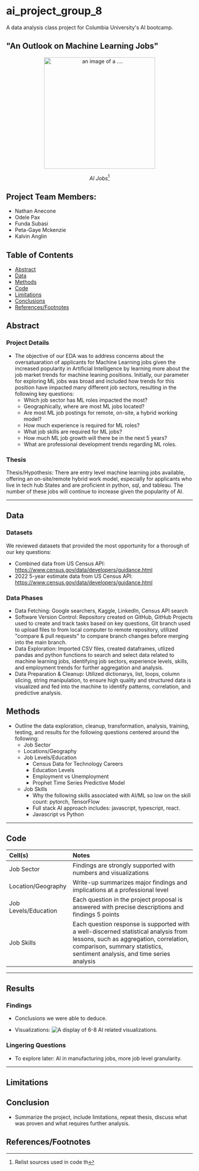 # ai_project_group_8
A data analysis class project for Columbia University's AI bootcamp.

## "An Outlook on Machine Learning Jobs"
<div align='center'>
    <img src='....' height='300' title='AI Jobs'(image courtesy of....)' alt='an image of a ....'/>

*AI Jobs*[^1]

<div align='left'>

## Project Team Members:
* Nathan Anecone
* Odele Pax
* Funda Subasi
* Peta-Gaye Mckenzie
* Kalvin Anglin 

## Table of Contents

* [Abstract](#Abstract)
* [Data](#Data)
* [Methods](#Methods)
* [Code](#Code)
* [Limitations](#Limitations)
* [Conclusions](#Conclusions)
* [References/Footnotes](#)

## Abstract

### Project Details

* The objective of our EDA was to address concerns about the oversatuaration of applicants for Machine Learning jobs given the increased popularity in Artificial Intelligence by learning more about the job market trends for machine leaning positions. Initially, our parameter for exploring ML jobs was broad and included how trends for this position have impacted many different job sectors, resulting in the following key questions:
    *   Which job sector has ML roles impacted the most?
    *   Geographically, where are most ML jobs located?
    *   Are most ML job postings for remote, on-site, a hybrid  working model?
    *   How much experience is required for ML roles?
    *   What job skills are required for ML jobs?
    *   How much ML job growth will there be in the next 5 years?
    *   What are professional development trends regarding ML roles.

### Thesis

Thesis/Hypothesis: There are entry level machine learning jobs available, offering an on-site/remote hybrid work model, especially for applicants who live in tech hub States and are proficient in python, sql, and tableau. The number of these jobs will continue to increase given the popularity of AI.

---

## Data

### Datasets

We reviewed datasets that provided the most opportunity for a thorough of our key questions:
* Combined data from US Census API: https://www.census.gov/data/developers/guidance.html
* 2022 5-year estimate data from US Census API: https://www.census.gov/data/developers/guidance.html

### Data Phases
* Data Fetching: Google searchers, Kaggle, LinkedIn, Census API search
* Software Version Control: Repository created on GitHub, GitHub Projects used to create and track tasks based on key questions, Git branch used to upload files to from local computer to remote repository, utilized "compare & pull requests" to compare branch changes before merging into the main branch.
* Data Exploration: Imported CSV files, created dataframes, utlized pandas and python functions to search and select data related to machine learning jobs, identifying job sectors, experience levels, skills, and employment trends for further aggregation and analysis.
* Data Preparation & Cleanup: Utilized dictionarys, list, loops, column slicing, string manipulation, to ensure high quality and structured data is visualized and fed into the machine to identify patterns, correlation, and predictive analysis. 

## Methods 

* Outline the data exploration, cleanup, transformation, analysis, training, testing, and results for the following questions centered around the following:
    * Job Sector
    * Locations/Geography
    * Job Levels/Education
        * Census Data for Technology Careers
        * Education Levels
        * Employment vs Unemployment
        * Prophet Time Series Predictive Model      
    * Job Skills
        * Why the following skills associated with AI/ML so low on the skill count: pytorch, TensorFlow
        * Full stack AI approach includes: javascript, typescript, react.
        * Javascript vs Python

---
## Code

| Cell(s) | Notes |
| :--- | :--- |
| Job Sector | Findings are strongly supported with numbers and visualizations    |
| Location/Geography  |  Write-up summarizes major findings and implications at a professional level   |
| Job Levels/Education  |  Each question in the project proposal is answered with precise descriptions and findings 5 points   |
| Job Skills |  Each question response is supported with a well-discerned statistical analysis from lessons, such as aggregation, correlation, comparison, summary statistics, sentiment analysis, and time series analysis   |
---
## Results

### Findings

* Conclusions we were able to deduce.

* Visualizations: <img src='' title='AI Skills' alt='A display of 6-8 AI related visualizations.'/>

### Lingering Questions
 * To explore later: AI in manufacturing jobs, more job level granularity.
___
## Limitations

## Conclusion

* Summarize the project, include limitations, repeat thesis, discuss what was proven and what requires further analysis.

## References/Footnotes

[^1]: Relist sources used in code th
